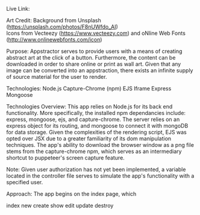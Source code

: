 
Live Link:

Art Credit:
Background from Unsplash (https://unsplash.com/photos/F8nUWfdo_AI)    
Icons from Vecteezy (https://www.vecteezy.com) and oNline Web Fonts (http://www.onlinewebfonts.com/icon) 

Purpose: Appstractor serves to provide users with a means of creating abstract art at the click of a button. 
Furthermore, the content can be downloaded in order to share online or print as wall art. 
Given that any image can be converted into an appstraction, there exists an infinite supply of source material for the user to render. 

Technologies: 
Node.js
Capture-Chrome (npm)
EJS
Iframe
Express
Mongoose

Technologies Overview:
This app relies on Node.js for its back end functionality. More specifically, the installed npm dependancies include:
express, mongoose, ejs, and capture-chrome. The server relies on an express object for its routing, and mongoose to connect it with mongoDB for data storage. Given the complexities of the rendering script, EJS was opted over JSX due to a greater familiarity 
of its dom manipulation techniques. The app's ability to download the browser window as a png file stems from the capture-chrome npm, which serves as an intermediary shortcut to puppeteer's screen capture feature. 

Note:
Given user authorization has not yet been implemented, a variable located in the controller file 
serves to simulate the app's functionality with a specified user. 

Approach:
The app begins on the index page, which 

index
new
create
show
edit
update
destroy


